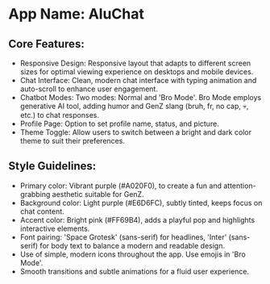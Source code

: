 # **App Name**: AluChat

## Core Features:

- Responsive Design: Responsive layout that adapts to different screen sizes for optimal viewing experience on desktops and mobile devices.
- Chat Interface: Clean, modern chat interface with typing animation and auto-scroll to enhance user engagement.
- Chatbot Modes: Two modes: Normal and 'Bro Mode'. Bro Mode employs generative AI tool, adding humor and GenZ slang (bruh, fr, no cap, 💀, etc.) to chat responses.
- Profile Page: Option to set profile name, status, and picture.
- Theme Toggle: Allow users to switch between a bright and dark color theme to suit their preferences.

## Style Guidelines:

- Primary color: Vibrant purple (#A020F0), to create a fun and attention-grabbing aesthetic suitable for GenZ.
- Background color: Light purple (#E6D6FC), subtly tinted, keeps focus on chat content.
- Accent color: Bright pink (#FF69B4), adds a playful pop and highlights interactive elements.
- Font pairing: 'Space Grotesk' (sans-serif) for headlines, 'Inter' (sans-serif) for body text to balance a modern and readable design.
- Use of simple, modern icons throughout the app. Use emojis in 'Bro Mode'.
- Smooth transitions and subtle animations for a fluid user experience.